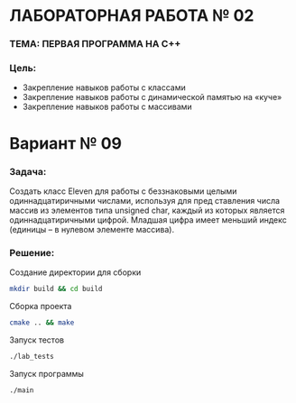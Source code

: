 # ЛАБОРАТОРНАЯ РАБОТА № 02
### ТЕМА: ПЕРВАЯ ПРОГРАММА НА С++

### Цель:
- Закрепление навыков работы с классами
- Закрепление навыков работы с динамической памятью на «куче» 
- Закрепление навыков работы с массивами 

# Вариант № 09
### Задача:
Создать класс Eleven для работы с беззнаковыми целыми одиннадцатиричными числами, используя для пред
ставления числа массив из элементов типа unsigned char, каждый из которых является одиннадцатиричными 
цифрой. Младшая цифра имеет меньший индекс (единицы – в нулевом элементе массива).  

### Решение:
Создание директории для сборки
```bash
mkdir build && cd build 
```

Сборка проекта
```bash
cmake .. && make
```

Запуск тестов
```bash
./lab_tests
```

Запуск программы
```bash
./main
```
